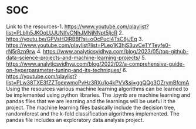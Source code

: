 # SOC
Link to the resources-1. https://www.youtube.com/playlist?list=PLblh5JKOoLUJUNlfvCNhJMNjNNpt5ljcR
2. https://youtu.be/GPVsHOlRBBI?si=oOcPucI4TsC8jJEq
3. https://www.youtube.com/playlist?list=PLeo1K3hjS3uvCeTYTeyfe0-rN5r8zn9rw
4. https://www.analyticsvidhya.com/blog/2023/05/top-github-data-science-projects-and-machine-learning-projects/
5. https://www.analyticsvidhya.com/blog/2022/02/a-comprehensive-guide-on-hyperparameter-tuning-and-its-techniques/
6. https://youtube.com/playlist?list=PLw38TXE3fZZToexwmoPvHz3RXu1o4kPVV&si=ggQQg3OZrymBfcmA
Using the resources various machine learning algorithms can be learned to be implemented using python libraries.
The .ipynb are machine learning and pandas files that we are learning and the learnings will be useful it the project. The machine learning files basically include the decision tree, randomforest and the k-fold classification algorithms implemented.
The pandas file includes an exploratory data analysis project.
